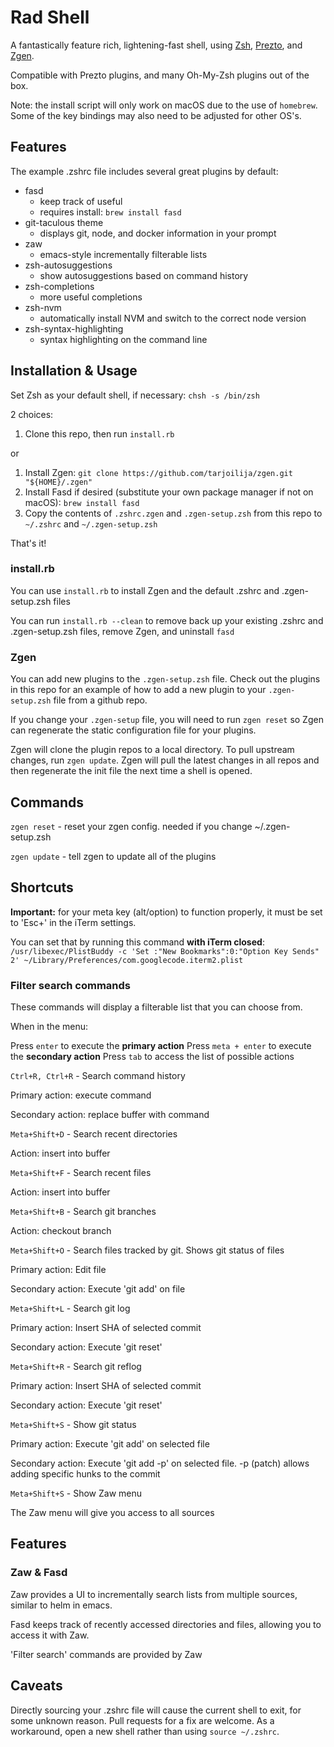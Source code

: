 # Rad Shell

A fantastically feature rich, lightening-fast shell, using
[Zsh](http://www.zsh.org/), [Prezto](https://github.com/sorin-ionescu/prezto),
and [Zgen](https://github.com/tarjoilija/zgen).

Compatible with Prezto plugins, and many Oh-My-Zsh plugins out of the box.

Note: the install script will only work on macOS due to the use of `homebrew`.  
Some of the key bindings may also need to be adjusted for other OS's.

## Features

The example .zshrc file includes several great plugins by default:

- fasd
  - keep track of useful
  - requires install: `brew install fasd`
- git-taculous theme
  - displays git, node, and docker information in your prompt
- zaw
  - emacs-style incrementally filterable lists
- zsh-autosuggestions
  - show autosuggestions based on command history
- zsh-completions
  - more useful completions
- zsh-nvm
  - automatically install NVM and switch to the correct node version
- zsh-syntax-highlighting
  - syntax highlighting on the command line

## Installation & Usage

Set Zsh as your default shell, if necessary: `chsh -s /bin/zsh`


2 choices:

1.  Clone this repo, then run `install.rb`

or

1.  Install Zgen: `git clone https://github.com/tarjoilija/zgen.git "${HOME}/.zgen"`
1.  Install Fasd if desired (substitute your own package manager if not on macOS): `brew install fasd`
1.  Copy the contents of `.zshrc.zgen` and `.zgen-setup.zsh` from this repo to `~/.zshrc` and `~/.zgen-setup.zsh`

That's it!

### install.rb

You can use `install.rb` to install Zgen and the default .zshrc and .zgen-setup.zsh files

You can run `install.rb --clean` to remove back up your existing .zshrc and .zgen-setup.zsh
files, remove Zgen, and uninstall `fasd`

### Zgen

You can add new plugins to the `.zgen-setup.zsh` file.  Check out the plugins
in this repo for an example of how to add a new plugin to your `.zgen-setup.zsh`
file from a github repo.

If you change your `.zgen-setup` file, you will need to run `zgen reset` so Zgen
can regenerate the static configuration file for your plugins.

Zgen will clone the plugin repos to a local directory.  To pull upstream changes,
run `zgen update`.  Zgen will pull the latest changes in all repos
and then regenerate the init file the next time a shell is opened.

## Commands

`zgen reset` - reset your zgen config.  needed if you change ~/.zgen-setup.zsh

`zgen update` - tell zgen to update all of the plugins

## Shortcuts

**Important:** for your meta key (alt/option) to function properly, it must be
set to 'Esc+' in the iTerm settings.

You can set that by running this command **with iTerm closed**:
`/usr/libexec/PlistBuddy -c 'Set :"New Bookmarks":0:"Option Key Sends" 2' ~/Library/Preferences/com.googlecode.iterm2.plist`

### Filter search commands

These commands will display a filterable list that you can choose from.

When in the menu:

Press `enter` to execute the **primary action**
Press `meta + enter` to execute the **secondary action**
Press `tab` to access the list of possible actions

`Ctrl+R, Ctrl+R` - Search command history

Primary action: execute command

Secondary action: replace buffer with command

`Meta+Shift+D` - Search recent directories

Action: insert into buffer

`Meta+Shift+F` - Search recent files

Action: insert into buffer

`Meta+Shift+B` - Search git branches

Action: checkout branch

`Meta+Shift+O` - Search files tracked by git.  Shows git status of files

Primary action: Edit file

Secondary action: Execute 'git add' on file

`Meta+Shift+L` - Search git log

Primary action: Insert SHA of selected commit

Secondary action: Execute 'git reset'

`Meta+Shift+R` - Search git reflog

Primary action: Insert SHA of selected commit

Secondary action: Execute 'git reset'

`Meta+Shift+S` - Show git status

Primary action: Execute 'git add' on selected file

Secondary action: Execute 'git add -p' on selected file.  -p (patch) allows adding
specific hunks to the commit

`Meta+Shift+S` - Show Zaw menu

The Zaw menu will give you access to all sources

## Features

### Zaw & Fasd

Zaw provides a UI to incrementally search lists from multiple sources, similar to
helm in emacs.

Fasd keeps track of recently accessed directories and files, allowing you to access
it with Zaw.

'Filter search' commands are provided by Zaw


## Caveats

Directly sourcing your .zshrc file will cause the current shell to exit, for
some unknown reason.  Pull requests for a fix are welcome.  As a workaround,
open a new shell rather than using `source ~/.zshrc`.
